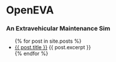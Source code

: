 # OpenEVA
### An Extravehicular Maintenance Sim

<ul>
 {% for post in site.posts %}
  <li>
   <a href="{{ post.url }}">{{ post.title }}</a>
   {{ post.excerpt }}
  </li>
 {% endfor %}
</ul>
